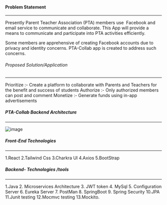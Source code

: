 #### Problem Statement
----------------------
Presently Parent Teacher Association (PTA) members use  Facebook and email service to communicate and collaborate. This App will provide a means to communicate and participate into PTA activities efficiently.

Some members are apprehensive of creating Facebook accounts due to privacy and identity concerns. PTA-Collab app is created to address such concerns.

###### Proposed Solution/Application
------------------------------------
Prioritize :- Create a  platform  to collaborate with Parents and Teachers for the benefit and success of students 
Authorize  :- Only authorized members can post and comment
Monetize   :- Generate funds using in-app advertisements

##### PTA-Collab Backend Architecture 
-------------------------------------
![image](https://user-images.githubusercontent.com/48188772/128075109-8315eb2a-8cdc-4454-8a30-392161456768.png)

##### Front-End Technologies 
-----------------------------
1.React 
2.Tailwind Css
3.Charkra UI
4.Axios 
5.BootStrap
##### Backend- Technologies /tools
---------------------------
1.Java
2. Microservices Architecture
3. JWT token 
4. MySql 
5. Configuration Server 
6. Eureka Server
7. PostMan
8. SpringBoot
9. Spring Security
10.JPA
11.Junit testing
12.Mocmvc testing
13.Mockito.


